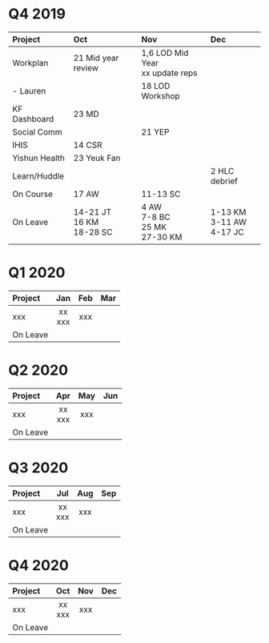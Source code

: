 <meta http-equiv="Cache-Control" content="no-cache, no-store, must-revalidate"/>
<meta http-equiv="Pragma" content="no-cache"/>
<meta http-equiv="Expires" content="0"/>

# Q4 2019

| Project       | Oct  | Nov  | Dec  |
| :-----        | :--- | :--- | :--- |
| Workplan      | 21 Mid year review             | 1,6 LOD Mid Year<br>xx update reps     |                     |
| - Lauren        |                                | 18 LOD Workshop                        |                     |
| KF Dashboard  | 23 MD                          |                                        |                     |
| Social Comm   |                                | 21 YEP                                 |                     |
| IHIS          | 14 CSR                         |                                        |                     |
| Yishun Health | 23 Yeuk Fan                    |                                        |                     |
| Learn/Huddle  |                                |                                        | 2 HLC debrief       |
| On Course     | 17 AW                          | 11-13 SC                               |                     |
| On Leave      | 14-21 JT<br>16 KM<br>18-28 SC | 4 AW<br>7-8 BC<br>25 MK<br>27-30 KM | 1-13 KM<br>3-11 AW<br>4-17 JC |

# Q1 2020

| Project  |  Jan       |  Feb  |  Mar  |
| :-----   | :---:      | :---: | :---: |
| xxx      | xx<br>xxx  | xxx   |       |
| On Leave |            |       |       |

# Q2 2020

| Project  |  Apr       |  May  |  Jun  |
| :-----   | :---:      | :---: | :---: |
| xxx      | xx<br>xxx  | xxx   |       | 
| On Leave |            |       |       |

# Q3 2020

| Project  |  Jul       |  Aug  |  Sep  |
| :-----   | :---:      | :---: | :---: |
| xxx      | xx<br>xxx  | xxx   |       | 
| On Leave |            |       |       |

# Q4 2020

| Project  |  Oct       |  Nov  |  Dec  |
| :-----   | :---:      | :---: | :---: |
| xxx      | xx<br>xxx  | xxx   |       |    
| On Leave |            |       |       |
